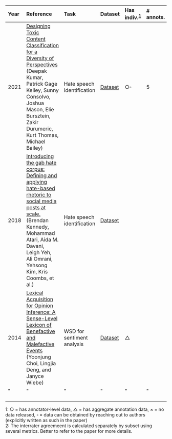 | Year | Reference | Task | Dataset | Has indiv.<sup>[1](#datasymbols)</sup> | # annots. | # rows. |  Score | Metric |
|:----- |:----- |:----- |:----- |:----- |:----- |:----- |:----- |:----- |
| 2021 | [Designing Toxic Content Classification for a Diversity of Perspectives](https://arxiv.org/abs/2106.04511) (Deepak Kumar, Patrick Gage Kelley, Sunny Consolvo, Joshua Mason, Elie Bursztein, Zakir Durumeric, Kurt Thomas, Michael Bailey) |  Hate speech identification | [Dataset](https://data.esrg.stanford.edu/study/toxicity-perspectives) | $\bigcirc\square$ | 5 | 107,620 | 65.2-90% | Percent agreement<sup>[2](#kumar2021)</sup> |
| 2018 | [Introducing the gab hate corpus: Defining and applying hate-based rhetoric to social media posts at scale.](https://link.springer.com/article/10.1007/s10579-021-09569-x) (Brendan Kennedy, Mohammad Atari, Aida M. Davani, Leigh Yeh, Ali Omrani, Yehsong Kim, Kris Coombs, et al.) | Hate speech identification | [Dataset](https://osf.io/edua3/) |  |  |  |  |  |
| 2014 | [Lexical Acquisition for Opinion Inference: A Sense-Level Lexicon of Benefactive and Malefactive Events](https://aclanthology.org/W14-2618.pdf) (Yoonjung Choi, Lingjia Deng, and Janyce Wiebe) | WSD for sentiment analysis | [Dataset](http://mpqa.cs.pitt.edu/corpora/gfbf/) | $\triangle$ |  |  | 0.84 | Percent agreement|
|"|"|"|"|"|"|"| 0.75 | Kappa|
|  |  |  |  |  |  |  |  |  |
|  |  |  |  |  |  |  |  |  |
|  |  |  |  |  |  |  |  |  |



<a name="datasymbols">1</a>: $\bigcirc$ = has annotator-level data, $\triangle$ = has aggregate annotation data, $\times$ = no data released, $\square$ = data can be obtained by reaching out to authors (explicitly written as such in the paper)<br/>
<a name="kumar2021">2</a>: The interrater agreemeent is calculated separately by subset using several metrics. Better to refer to the paper for more details.
